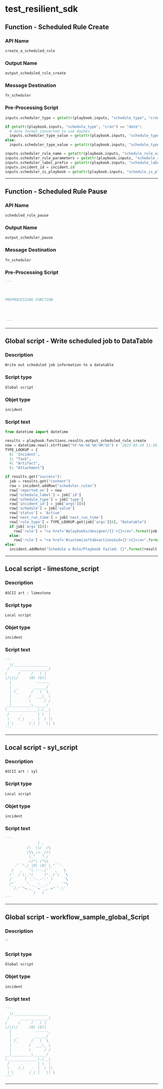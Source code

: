 <!--
    DO NOT MANUALLY EDIT THIS FILE
    THIS FILE IS AUTOMATICALLY GENERATED WITH resilient-sdk codegen
    Generated with resilient-sdk v49.0.1.dev12+g8a41dd63
-->

# test_resilient_sdk

## Function - Scheduled Rule Create

### API Name
`create_a_scheduled_rule`

### Output Name
`output_scheduled_rule_create`

### Message Destination
`fn_scheduler`

### Pre-Processing Script
```python
inputs.scheduler_type = getattr(playbook.inputs, "schedule_type", "cron")

if getattr(playbook.inputs, "schedule_type", "cron") == "date":
  # date format converted to use dashes
  inputs.scheduler_type_value = getattr(playbook.inputs, "schedule_type_value", "").replace("/", "-")
else:
  inputs.scheduler_type_value = getattr(playbook.inputs, "schedule_type_value", "")

inputs.scheduler_rule_name = getattr(playbook.inputs, "schedule_rule_name", None)
inputs.scheduler_rule_parameters = getattr(playbook.inputs, "schedule_rule_parameters", None)
inputs.scheduler_label_prefix = getattr(playbook.inputs, "schedule_label_prefix", None)
inputs.incident_id = incident.id
inputs.scheduler_is_playbook = getattr(playbook.inputs, "schedule_is_playbook", False)

```

---
## Function - Scheduled Rule Pause

### API Name
`scheduled_rule_pause`

### Output Name
`output_scheduler_pause`

### Message Destination
`fn_scheduler`

### Pre-Processing Script
```python
'''



PREPROCESSING FUNCTION




'''
```

---

## Global script - Write scheduled job to DataTable

### Description
`Write out scheduled job information to a datatable`

### Script type
`Global script`

### Objet type
`incident`

### Script text
```python
from datetime import datetime

results = playbook.functions.results.output_scheduled_rule_create
now = datetime.now().strftime("%Y-%m-%d %H:%M:%S") # '2023-03-24 11:28:34'
TYPE_LOOKUP = {
  0: 'Incident',
  1: "Task",
  4: "Artifact",
  5: "Attachment"}

if results.get("success"):
  job = results.get("content")
  row = incident.addRow("scheduler_rules")
  row['reported_on'] = now
  row['schedule_label'] = job['id']
  row['schedule_type'] = job['type']
  row['incident_id'] = job['args'][0]
  row['schedule'] = job['value']
  row['status'] = 'Active'
  row['next_run_time'] = job['next_run_time']
  row['rule_type'] = TYPE_LOOKUP.get(job['args'][6], "Datatable")
  if job['args'][8]:
    row['rule'] = "<a href='#playbooks/designer/{}'>{}</a>".format(job['args'][5], job['args'][4])
  else:
    row['rule'] = "<a href='#customize?tab=actions&id={}'>{}</a>".format(job['args'][5], job['args'][4])
else:
  incident.addNote("Schedule a Rule/Playbook failed: {}".format(result.get("reason")))
```

---
## Local script - limestone_script

### Description
`ASCII art : limestone`

### Script type
`Local script`

### Objet type
`incident`

### Script text
```python
'''
  \/________________        
 /     _____________)
/     /     /   \ |         
\/\/\/     (O) (O)|           
  |           ------, 
  |  _       ______/ 
  | (_      /   \  \
  |        /  ___\_ \       
  |        \      / / 
__|_________\______/
\______________\./__\   
 /     .       | \  |
 \    /_\   .  |  \ |\     
 |`\       /_\ |   \| \
'''
```

---
## Local script - syl_script

### Description
`ASCII art : syl`

### Script type
`Local script`

### Objet type
`incident`

### Script text
```python
'''
               / ,
          /\  \|/  /\
          |\\_;=._//|
           \."   "./
           //^\ /^\\
    .'``",/ |0| |0| \,"``'.
   /   ,  `'\.---./'`  ,   \
  /`  /`\,."(     )".,/`\  `\
  /`     ( '.'-.-'.' )     `\
  /"`     "._  :  _."     `"\
   `/.'`"=.,_``=``_,.="`'.\`
             )   (
'''
```

---
## Global script - workflow_sample_global_Script

### Description
``

### Script type
`Global script`

### Objet type
`incident`

### Script text
```python
'''
  \/________________        
 /     _____________)
/     /     /   \ |         
\/\/\/     (O) (O)|           
  |           ------, 
  |  _       ______/ 
  | (_      /   \  \
  |        /  ___\_ \       
  |        \      / / 
__|_________\______/
\______________\./__\   
 /     .       | \  |
 \    /_\   .  |  \ |\     
 |`\       /_\ |   \| \
'''
```

---
